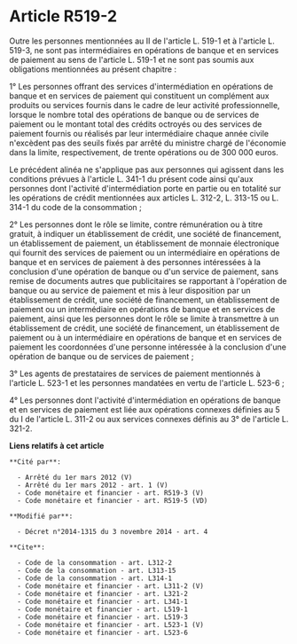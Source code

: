 # Article R519-2

Outre les personnes mentionnées au II de l'article L. 519-1 et à l'article L. 519-3, ne sont pas intermédiaires en opérations
de banque et en services de paiement au sens de l'article L. 519-1 et ne sont pas soumis aux obligations mentionnées au
présent chapitre : 

1° Les personnes offrant des services d'intermédiation en opérations de banque et en services de paiement qui constituent un
complément aux produits ou services fournis dans le cadre de leur activité professionnelle, lorsque le nombre total des
opérations de banque ou de services de paiement ou le montant total des crédits octroyés ou des services de paiement fournis
ou réalisés par leur intermédiaire chaque année civile n'excèdent pas des seuils fixés par arrêté du ministre chargé de
l'économie dans la limite, respectivement, de trente opérations ou de 300 000 euros. 

Le précédent alinéa ne s'applique pas aux personnes qui agissent dans les conditions prévues à l'article L. 341-1 du présent
code ainsi qu'aux personnes dont l'activité d'intermédiation porte en partie ou en totalité sur les opérations de crédit
mentionnées aux articles L. 312-2, 
L. 313-15 ou L. 314-1 du code de la consommation ; 

2° Les personnes dont le rôle se limite, contre rémunération ou à titre gratuit, à indiquer un établissement de crédit, une
société de financement, un établissement de paiement, un établissement de monnaie électronique qui fournit des services de
paiement ou un intermédiaire en opérations de banque et en services de paiement à des personnes intéressées à la conclusion
d'une opération de banque ou d'un service de paiement, sans remise de documents autres que publicitaires se rapportant à
l'opération de banque ou au service de paiement et mis à leur disposition par un établissement de crédit, une société de
financement, un établissement de paiement ou un intermédiaire en opérations de banque et en services de paiement, ainsi que
les personnes dont le rôle se limite à transmettre à un établissement de crédit, une société de financement, un établissement
de paiement ou à un intermédiaire en opérations de banque et en services de paiement les coordonnées d'une personne
intéressée à la conclusion d'une opération de banque ou de services de paiement ; 

3° Les agents de prestataires de services de paiement mentionnés à l'article L. 523-1 et les personnes mandatées en vertu de
l'article L. 523-6 ; 

4° Les personnes dont l'activité d'intermédiation en opérations de banque et en services de paiement est liée aux opérations
connexes définies au 5 du I de l'article L. 311-2 ou aux services connexes définis au 3° de l'article L. 321-2.

**Liens relatifs à cet article**

	**Cité par**:

	  - Arrêté du 1er mars 2012 (V)
	  - Arrêté du 1er mars 2012 - art. 1 (V)
	  - Code monétaire et financier - art. R519-3 (V)
	  - Code monétaire et financier - art. R519-5 (VD)

	**Modifié par**:

	  - Décret n°2014-1315 du 3 novembre 2014 - art. 4

	**Cite**:

	  - Code de la consommation - art. L312-2
	  - Code de la consommation - art. L313-15
	  - Code de la consommation - art. L314-1
	  - Code monétaire et financier - art. L311-2 (V)
	  - Code monétaire et financier - art. L321-2
	  - Code monétaire et financier - art. L341-1
	  - Code monétaire et financier - art. L519-1
	  - Code monétaire et financier - art. L519-3
	  - Code monétaire et financier - art. L523-1 (V)
	  - Code monétaire et financier - art. L523-6
